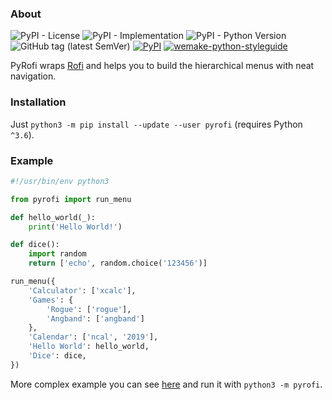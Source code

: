 ### About

![PyPI - License](https://img.shields.io/pypi/l/pyrofi.svg)
![PyPI - Implementation](https://img.shields.io/pypi/implementation/pyrofi.svg)
![PyPI - Python Version](https://img.shields.io/pypi/pyversions/pyrofi.svg)
![GitHub tag (latest SemVer)](https://img.shields.io/github/tag/astynax/pyrofi.svg)
[![PyPI](https://img.shields.io/pypi/v/pyrofi.svg)](https://pypi.org/project/pyrofi/)
[![wemake-python-styleguide](https://img.shields.io/badge/style-wemake-000000.svg)](https://github.com/wemake-services/wemake-python-styleguide)

PyRofi wraps [Rofi](https://github.com/davatorium/rofi) and helps you to build the hierarchical menus with neat navigation.

### Installation

Just `python3 -m pip install --update --user pyrofi` (requires Python `^3.6`).

### Example

```python
#!/usr/bin/env python3

from pyrofi import run_menu

def hello_world(_):
    print('Hello World!')

def dice():
    import random
    return ['echo', random.choice('123456')]

run_menu({
    'Calculator': ['xcalc'],
    'Games': {
        'Rogue': ['rogue'],
        'Angband': ['angband']
    },
    'Calendar': ['ncal', '2019'],
    'Hello World': hello_world,
    'Dice': dice,
})
```

More complex example you can see [here](https://github.com/astynax/pyrofi/blob/master/pyrofi/__main__.py) and run it with `python3 -m pyrofi`.

